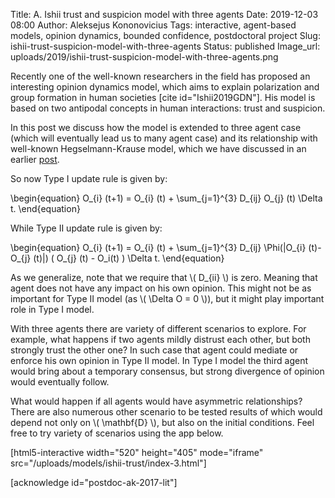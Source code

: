 Title: A. Ishii trust and suspicion model with three agents
Date: 2019-12-03 08:00
Author: Aleksejus Kononovicius
Tags: interactive, agent-based models, opinion dynamics, bounded confidence, postdoctoral project
Slug: ishii-trust-suspicion-model-with-three-agents
Status: published
Image_url: uploads/2019/ishii-trust-suspicion-model-with-three-agents.png

Recently one of the well-known researchers in the field has proposed an
interesting opinion dynamics model, which aims to explain polarization and group
formation in human societies [cite id="Ishii2019GDN"]. His model is based on two
antipodal concepts in human interactions: trust and suspicion.

In this post we discuss how the model is extended to three agent case (which
will eventually lead us to many agent case) and its relationship with well-known
Hegselmann-Krause model, which we have discussed in an earlier
[post]({filename}/articles/2019/hegselmann-krause-bounded-confidence-model.md).
<!--more-->

So now Type I update rule is given by:

\begin{equation}
O\_{i} (t+1) = O\_{i} (t) + \sum\_{j=1}^{3} D\_{ij} O\_{j} (t) \Delta t.
\end{equation}

While Type II update rule is given by:

\begin{equation}
O\_{i} (t+1) = O\_{i} (t) + \sum\_{j=1}^{3} D\_{ij} \Phi(|O\_{i} (t)-O\_{j} (t)|) ( O\_{j} (t) - O\_i(t) ) \Delta t.
\end{equation}

As we generalize, note that we require that \\\( D\_{ii} \\\) is zero. Meaning
that agent does not have any impact on his own opinion. This might not be as
important for Type II model (as \\\( \Delta O = 0 \\\)), but it might play
important role in Type I model.

With three agents there are variety of different scenarios to explore. For
example, what happens if two agents mildly distrust each other, but both
strongly trust the other one? In such case that agent could mediate or enforce
his own opinion in Type II model. In Type I model the third agent would bring
about a temporary consensus, but strong divergence of opinion would eventually
follow.

What would happen if all agents would have asymmetric relationships? There are
also numerous other scenario to be tested results of which would depend not
only on \\\( \mathbf{D} \\\), but also on the initial conditions. Feel free to
try variety of scenarios using the app below.

[html5-interactive width="520" height="405" mode="iframe"
src="/uploads/models/ishii-trust/index-3.html"]

[acknowledge id="postdoc-ak-2017-lit"]

